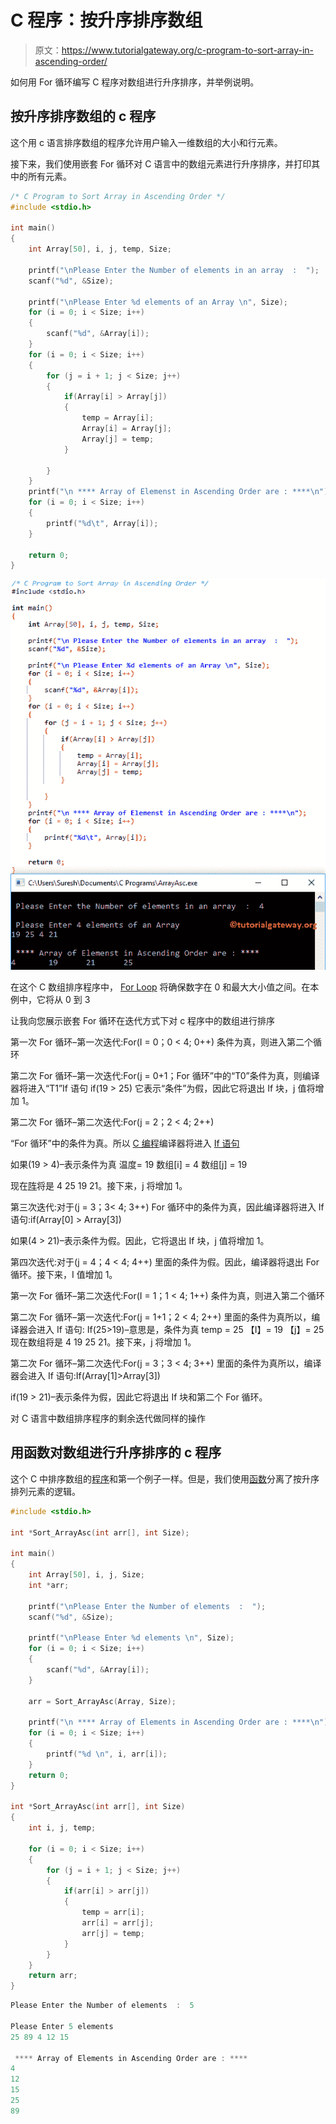 # C 程序：按升序排序数组

> 原文：<https://www.tutorialgateway.org/c-program-to-sort-array-in-ascending-order/>

如何用 For 循环编写 C 程序对数组进行升序排序，并举例说明。

## 按升序排序数组的 c 程序

这个用 c 语言排序数组的程序允许用户输入一维数组的大小和行元素。

接下来，我们使用嵌套 For 循环对 C 语言中的数组元素进行升序排序，并打印其中的所有元素。

```c
/* C Program to Sort Array in Ascending Order */
#include <stdio.h>

int main()
{
	int Array[50], i, j, temp, Size;

	printf("\nPlease Enter the Number of elements in an array  :  ");
	scanf("%d", &Size);

	printf("\nPlease Enter %d elements of an Array \n", Size);
	for (i = 0; i < Size; i++)
	{
		scanf("%d", &Array[i]);
    }     
	for (i = 0; i < Size; i++)
	{
		for (j = i + 1; j < Size; j++)
		{
			if(Array[i] > Array[j])
			{
				temp = Array[i];
				Array[i] = Array[j];
				Array[j] = temp;
			}

		}
	}
	printf("\n **** Array of Elemenst in Ascending Order are : ****\n");
	for (i = 0; i < Size; i++)
	{
		printf("%d\t", Array[i]);
	}

	return 0;
}
```

![C Program to Sort Array in Ascending Order 1](img/4c1c9a978b0edc60e0c86d15f7ad5691.png)

在这个 C 数组排序程序中， [For Loop](https://www.tutorialgateway.org/for-loop-in-c-programming/) 将确保数字在 0 和最大大小值之间。在本例中，它将从 0 到 3

让我向您展示嵌套 For 循环在迭代方式下对 c 程序中的数组进行排序

第一次 For 循环–第一次迭代:For(I = 0；0 < 4; 0++)
条件为真，则进入第二个循环

第二次 For 循环–第一次迭代:For(j = 0+1；For 循环”中的“T0”条件为真，则编译器将进入“T1”If 语句
if(19 > 25)
它表示“条件”为假，因此它将退出 If 块，j 值将增加 1。

第二次 For 循环–第二次迭代:For(j = 2；2 < 4; 2++)

“For 循环”中的条件为真。所以 [C 编程](https://www.tutorialgateway.org/c-programming/)编译器将进入 [If 语句](https://www.tutorialgateway.org/if-statement-in-c/)

如果(19 > 4)–表示条件为真
温度= 19
数组[i] = 4
数组[j] = 19

现在[阵](https://www.tutorialgateway.org/array-in-c/)将是 4 25 19 21。接下来，j 将增加 1。

第三次迭代:对于(j = 3；3< 4; 3++)
For 循环中的条件为真，因此编译器将进入 If 语句:if(Array[0] > Array[3])

如果(4 > 21)–表示条件为假。因此，它将退出 If 块，j 值将增加 1。

第四次迭代:对于(j = 4；4 < 4; 4++)
里面的条件为假。因此，编译器将退出 For 循环。接下来，I 值增加 1。

第一次 For 循环–第二次迭代:For(I = 1；1 < 4; 1++)
条件为真，则进入第二个循环

第二次 For 循环–第一次迭代:For(j = 1+1；2 < 4; 2++)
里面的条件为真所以，编译器会进入 If 语句:
If(25>19)–意思是，条件为真
temp = 25
【I】= 19
【j】= 25
现在数组将是 4 19 25 21。接下来，j 将增加 1。

第二次 For 循环–第二次迭代:For(j = 3；3 < 4; 3++)
里面的条件为真所以，编译器会进入 If 语句:If(Array[1]>Array[3])

if(19 > 21)–表示条件为假，因此它将退出 If 块和第二个 For 循环。

对 C 语言中数组排序程序的剩余迭代做同样的操作

## 用函数对数组进行升序排序的 c 程序

这个 C 中排序数组的[程序](https://www.tutorialgateway.org/c-programming-examples/)和第一个例子一样。但是，我们使用[函数](https://www.tutorialgateway.org/functions-in-c/)分离了按升序排列元素的逻辑。

```c
#include <stdio.h>

int *Sort_ArrayAsc(int arr[], int Size);

int main()
{
	int Array[50], i, j, Size;
	int *arr;

	printf("\nPlease Enter the Number of elements  :  ");
	scanf("%d", &Size);

	printf("\nPlease Enter %d elements \n", Size);
	for (i = 0; i < Size; i++)
	{
		scanf("%d", &Array[i]);
    }  

	arr = Sort_ArrayAsc(Array, Size);   

	printf("\n **** Array of Elements in Ascending Order are : ****\n");
	for (i = 0; i < Size; i++)
	{
		printf("%d \n", i, arr[i]);
	}	
	return 0;
}

int *Sort_ArrayAsc(int arr[], int Size)
{
	int i, j, temp;

	for (i = 0; i < Size; i++)
	{
		for (j = i + 1; j < Size; j++)
		{
			if(arr[i] > arr[j])
			{
				temp = arr[i];
				arr[i] = arr[j];
				arr[j] = temp;
			}			
		}
	}
	return arr;	
}
```

```c
Please Enter the Number of elements  :  5

Please Enter 5 elements
25 89 4 12 15

 **** Array of Elements in Ascending Order are : ****
4 
12 
15 
25 
89 
```